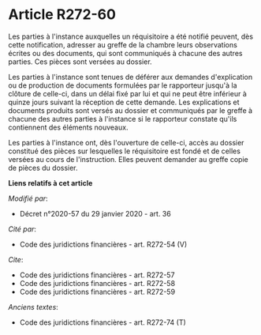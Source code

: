 # Article R272-60

Les parties à l'instance auxquelles un réquisitoire a été notifié peuvent, dès cette notification, adresser au greffe de la
chambre leurs observations écrites ou des documents, qui sont communiqués à chacune des autres parties. Ces pièces sont
versées au dossier.

Les parties à l'instance sont tenues de déférer aux demandes d'explication ou de production de documents formulées par le
rapporteur jusqu'à la clôture de celle-ci, dans un délai fixé par lui et qui ne peut être inférieur à quinze jours suivant la
réception de cette demande. Les explications et documents produits sont versés au dossier et communiqués par le greffe à
chacune des autres parties à l'instance si le rapporteur constate qu'ils contiennent des éléments nouveaux.

Les parties à l'instance ont, dès l'ouverture de celle-ci, accès au dossier constitué des pièces sur lesquelles le
réquisitoire est fondé et de celles versées au cours de l'instruction. Elles peuvent demander au greffe copie de pièces du
dossier.

**Liens relatifs à cet article**

_Modifié par_:

  - Décret n°2020-57 du 29 janvier 2020 - art. 36

_Cité par_:

  - Code des juridictions financières - art. R272-54 (V)

_Cite_:

  - Code des juridictions financières - art. R272-57
  - Code des juridictions financières - art. R272-58
  - Code des juridictions financières - art. R272-59

_Anciens textes_:

  - Code des juridictions financières - art. R272-74 (T)
